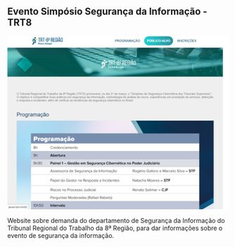 ## Evento Simpósio Segurança da Informação - TRT8

![img](img/screenshots/screenshot1.png)

Website sobre demanda do departamento de Segurança da Informação do Tribunal Regional do Trabalho da 8ª Região, para dar informações sobre o evento de segurança da informação.

